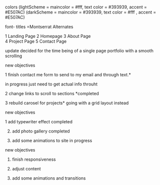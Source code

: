 
colors
(lightScheme = maincolor = #fff, text color = #393939, accent = #E507AC)
(darkScheme = maincolor = #393939, text color = #fff , accent = #E507AC)

font- titles =Montserrat Alternates

1 Landing Page 
2 Homepage
3 About Page    
4 Project Page
5 Contact Page

update
decided for the time being of a single page portfolio with a smooth scrolling

new objectives 


1 finish contact me form to send to my email and through text.*

 in progress just need to get actual info throuht

2 change links to scroll to sections *completed

3 rebuild carosel for projects* going with a grid layout instead

new objectives

1 add typewriter effect
completed

2. add photo gallery
completed

3. add some animations to site
in progress

new objectives
1. finish responsiveness

2. adjust content

3. add some animations and transitions


